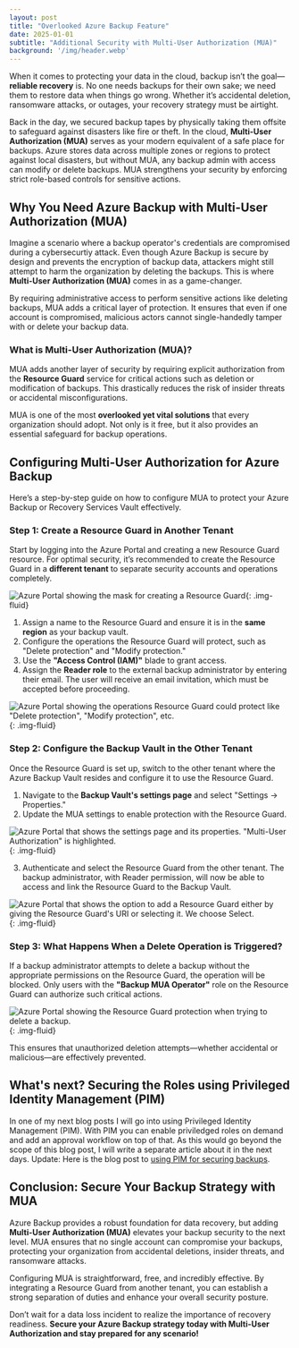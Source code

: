 ```yaml
---
layout: post
title: "Overlooked Azure Backup Feature"
date: 2025-01-01
subtitle: "Additional Security with Multi-User Authorization (MUA)"
background: '/img/header.webp'
---
```


When it comes to protecting your data in the cloud, backup isn’t the goal—**reliable recovery** is. No one needs backups for their own sake; we need them to restore data when things go wrong. Whether it’s accidental deletion, ransomware attacks, or outages, your recovery strategy must be airtight.  

Back in the day, we secured backup tapes by physically taking them offsite to safeguard against disasters like fire or theft. In the cloud, **Multi-User Authorization (MUA)** serves as your modern equivalent of a safe place for backups. Azure stores data across multiple zones or regions to protect against local disasters, but without MUA, any backup admin with access can modify or delete backups. MUA strengthens your security by enforcing strict role-based controls for sensitive actions.  

## Why You Need Azure Backup with Multi-User Authorization (MUA)

Imagine a scenario where a backup operator's credentials are compromised during a cybersecurtiy attack. Even though Azure Backup is secure by design and prevents the encryption of backup data, attackers might still attempt to harm the organization by deleting the backups. This is where **Multi-User Authorization (MUA)** comes in as a game-changer.

By requiring administrative access to perform sensitive actions like deleting backups, MUA adds a critical layer of protection. It ensures that even if one account is compromised, malicious actors cannot single-handedly tamper with or delete your backup data.

### What is Multi-User Authorization (MUA)?

MUA adds another layer of security by requiring explicit authorization from the **Resource Guard** service for critical actions such as deletion or modification of backups. This drastically reduces the risk of insider threats or accidental misconfigurations.

MUA is one of the most **overlooked yet vital solutions** that every organization should adopt. Not only is it free, but it also provides an essential safeguard for backup operations.

## Configuring Multi-User Authorization for Azure Backup

Here’s a step-by-step guide on how to configure MUA to protect your Azure Backup or Recovery Services Vault effectively.

### Step 1: Create a Resource Guard in Another Tenant

Start by logging into the Azure Portal and creating a new Resource Guard resource. For optimal security, it’s recommended to create the Resource Guard in a **different tenant** to separate security accounts and operations completely.

![Azure Portal showing the mask for creating a Resource Guard](../img/posts/create-resource-guard.png){: .img-fluid}

1. Assign a name to the Resource Guard and ensure it is in the **same region** as your backup vault.  
2. Configure the operations the Resource Guard will protect, such as "Delete protection" and "Modify protection."  
3. Use the **"Access Control (IAM)"** blade to grant access.  
4. Assign the **Reader role** to the external backup administrator by entering their email. The user will receive an email invitation, which must be accepted before proceeding.  

![Azure Portal showing the operations Resource Guard could protect like "Delete protection", "Modify protection", etc.](../img/posts/configure-protected-operations.png){: .img-fluid}

### Step 2: Configure the Backup Vault in the Other Tenant

Once the Resource Guard is set up, switch to the other tenant where the Azure Backup Vault resides and configure it to use the Resource Guard.  

1. Navigate to the **Backup Vault's settings page** and select "Settings -> Properties."  
2. Update the MUA settings to enable protection with the Resource Guard.  

![Azure Portal that shows the settings page and its properties. "Multi-User Authorization" is highlighted.](../img/posts/update-backup-vault-settings-for-mua.png){: .img-fluid}

3. Authenticate and select the Resource Guard from the other tenant. The backup administrator, with Reader permission, will now be able to access and link the Resource Guard to the Backup Vault.  

![Azure Portal that shows the option to add a Resource Guard either by giving the Resource Guard's URI or selecting it. We choose Select.](../img/posts/select-resource-guard.png){: .img-fluid}

### Step 3: What Happens When a Delete Operation is Triggered?

If a backup administrator attempts to delete a backup without the appropriate permissions on the Resource Guard, the operation will be blocked. Only users with the **"Backup MUA Operator"** role on the Resource Guard can authorize such critical actions.  

![Azure Portal showing the Resource Guard protection when trying to delete a backup.](../img/posts/stop-backup-resource-guard-protection.png){: .img-fluid}

This ensures that unauthorized deletion attempts—whether accidental or malicious—are effectively prevented.

## What's next? Securing the Roles using Privileged Identity Management (PIM)

In one of my next blog posts I will go into using Privileged Identity Management (PIM). With PIM you can enable priviledged roles on demand and add an approval workflow on top of that. As this would go beyond the scope of this blog post, I will write a separate article about it in the next days.
Update: Here is the blog post to [using PIM for securing backups](./2025-01-20-enhancing-backup-security-with-azure-pim.md).

## Conclusion: Secure Your Backup Strategy with MUA

Azure Backup provides a robust foundation for data recovery, but adding **Multi-User Authorization (MUA)** elevates your backup security to the next level. MUA ensures that no single account can compromise your backups, protecting your organization from accidental deletions, insider threats, and ransomware attacks.

Configuring MUA is straightforward, free, and incredibly effective. By integrating a Resource Guard from another tenant, you can establish a strong separation of duties and enhance your overall security posture.

Don’t wait for a data loss incident to realize the importance of recovery readiness. **Secure your Azure Backup strategy today with Multi-User Authorization and stay prepared for any scenario!**
